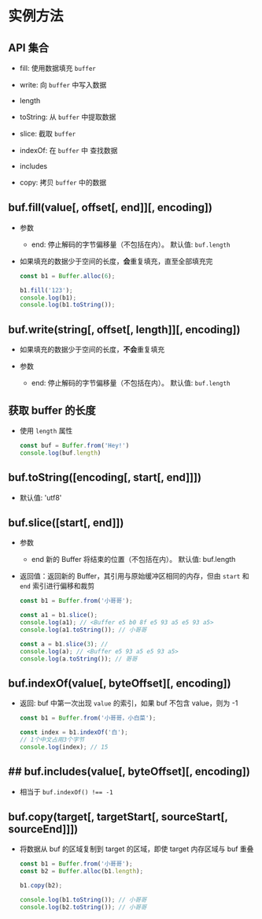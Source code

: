 # 实例方法

## API 集合

+ fill: 使用数据填充 `buffer`

+ write: 向 `buffer` 中写入数据

+ length&#x20;

+ toString: 从 `buffer` 中提取数据

+ slice: 截取 `buffer`

+ indexOf: 在 `buffer` 中 查找数据

+ includes

+ copy: 拷贝 `buffer` 中的数据

## buf.fill(value\[, offset\[, end]]\[, encoding])

+ 参数

  + end: 停止解码的字节偏移量（不包括在内）。 默认值: `buf.length`

+ 如果填充的数据少于空间的长度，**会**重复填充，直至全部填充完

    ```js
    const b1 = Buffer.alloc(6);

    b1.fill('123');
    console.log(b1);
    console.log(b1.toString());
    ```

## buf.write(string\[, offset\[, length]]\[, encoding])

+ 如果填充的数据少于空间的长度，**不会**重复填充

+ 参数

  + end: 停止解码的字节偏移量（不包括在内）。 默认值: `buf.length`

## 获取 buffer 的长度

+ 使用 `length` 属性

    ```js
    const buf = Buffer.from('Hey!')
    console.log(buf.length)
    ```

## buf.toString(\[encoding\[, start\[, end]]])

+ 默认值: 'utf8'

## buf.slice(\[start\[, end]])

+ 参数

  + end 新的 Buffer 将结束的位置（不包括在内）。 默认值: buf.length

+ 返回值：返回新的 Buffer，其引用与原始缓冲区相同的内存，但由 `start` 和 `end` 索引进行偏移和裁剪

    ```js
    const b1 = Buffer.from('小哥哥');

    const a1 = b1.slice();
    console.log(a1); // <Buffer e5 b0 8f e5 93 a5 e5 93 a5>
    console.log(a1.toString()); // 小哥哥

    const a = b1.slice(3); //
    console.log(a); // <Buffer e5 93 a5 e5 93 a5>
    console.log(a.toString()); // 哥哥
    ```

## buf.indexOf(value\[, byteOffset]\[, encoding])

+ 返回:  buf 中第一次出现 `value` 的索引，如果 buf 不包含 value，则为 -1

    ```js
    const b1 = Buffer.from('小哥哥，小白菜');

    const index = b1.indexOf('白');
    // 1个中文占用3个字节
    console.log(index); // 15
    ```

## ## buf.includes(value\[, byteOffset]\[, encoding])

+ 相当于 `buf.indexOf() !== -1`

## buf.copy(target\[, targetStart\[, sourceStart\[, sourceEnd]]])

+ 将数据从 buf 的区域复制到 target 的区域，即使 target 内存区域与 buf 重叠

    ```js
    const b1 = Buffer.from('小哥哥');
    const b2 = Buffer.alloc(b1.length);

    b1.copy(b2);

    console.log(b1.toString()); // 小哥哥
    console.log(b2.toString()); // 小哥哥
    ```
